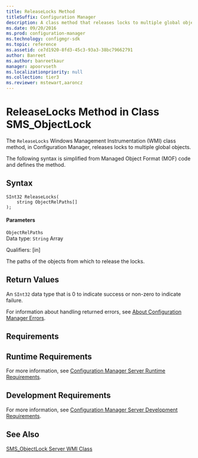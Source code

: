 ```yaml
---
title: ReleaseLocks Method
titleSuffix: Configuration Manager
description: A class method that releases locks to multiple global objects.
ms.date: 09/20/2016
ms.prod: configuration-manager
ms.technology: configmgr-sdk
ms.topic: reference
ms.assetid: ce7d1920-8fd3-45c3-93a3-38bc79662791
author: Banreet
ms.author: banreetkaur
manager: apoorvseth
ms.localizationpriority: null
ms.collection: tier3
ms.reviewer: mstewart,aaroncz 
---
```

# ReleaseLocks Method in Class SMS_ObjectLock
The `ReleaseLocks` Windows Management Instrumentation (WMI) class method, in Configuration Manager, releases locks to multiple global objects.  

 The following syntax is simplified from Managed Object Format (MOF) code and defines the method.  

## Syntax  

```  
SInt32 ReleaseLocks(  
    string ObjectRelPaths[]   
);  
```  

#### Parameters  
 `ObjectRelPaths`  
 Data type: `String` Array  

 Qualifiers: [in]  

 The paths of the objects from which to release the locks.  

## Return Values  
 An `SInt32` data type that is 0 to indicate success or non-zero to indicate failure.  

 For information about handling returned errors, see [About Configuration Manager Errors](../../../develop/core/understand/about-configuration-manager-errors.md).  

## Requirements  

## Runtime Requirements  
 For more information, see [Configuration Manager Server Runtime Requirements](../../../develop/core/reqs/server-runtime-requirements.md).  

## Development Requirements  
 For more information, see [Configuration Manager Server Development Requirements](../../../develop/core/reqs/server-development-requirements.md).  

## See Also  
 [SMS_ObjectLock Server WMI Class](../../../develop/reference/misc/sms_objectlock-server-wmi-class.md)
